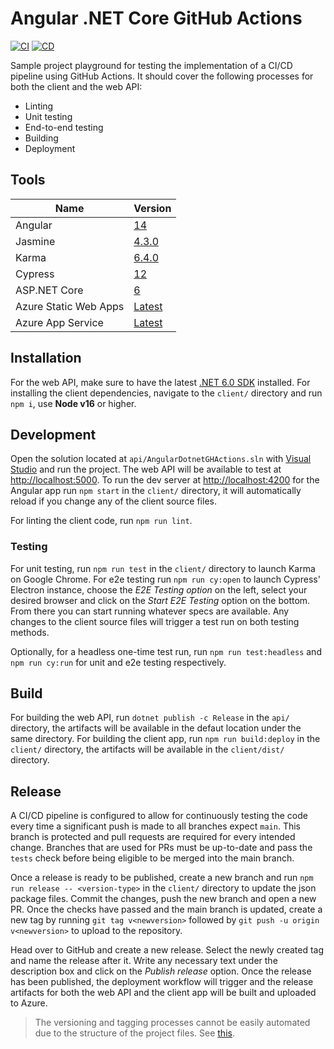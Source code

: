 # Angular .NET Core GitHub Actions

[![CI](https://github.com/unstablemolecule/angular-dotnet-gh-actions/actions/workflows/ci.yml/badge.svg)](https://github.com/unstablemolecule/angular-dotnet-gh-actions/actions/workflows/ci.yml) [![CD](https://github.com/unstablemolecule/angular-dotnet-gh-actions/actions/workflows/cd.yml/badge.svg)](https://github.com/unstablemolecule/angular-dotnet-gh-actions/actions/workflows/cd.yml)

Sample project playground for testing the implementation of a CI/CD pipeline using GitHub Actions. It should cover the following processes for both the client and the web API:

- Linting
- Unit testing
- End-to-end testing
- Building
- Deployment

## Tools

Name | Version
--|--
Angular | [14](v14.angular.io/docs)
Jasmine | [4.3.0](https://jasmine.github.io)
Karma | [6.4.0](https://karma-runner.github.io/latest/index.html)
Cypress | [12](https://docs.cypress.io/guides/overview/why-cypress)
<span>ASP.</span>NET Core | [6](https://docs.microsoft.com/en-us/aspnet/core/getting-started/?view=aspnetcore-6.0&tabs=windows)
Azure Static Web Apps | [Latest](https://learn.microsoft.com/en-us/azure/static-web-apps/)
Azure App Service | [Latest](https://learn.microsoft.com/en-us/azure/app-service/)

## Installation

For the web API, make sure to have the latest [.NET 6.0 SDK](https://dotnet.microsoft.com/en-us/download/dotnet/6.0) installed. For installing the client dependencies, navigate to the `client/` directory and run `npm i`, use **Node v16** or higher.

## Development

Open the solution located at `api/AngularDotnetGHActions.sln` with [Visual Studio](https://visualstudio.microsoft.com) and run the project. The web API will be available to test at [http://localhost:5000](http://localhost:5000). To run the dev server at [http://localhost:4200](http://localhost:4200) for the Angular app run `npm start` in the `client/` directory, it will automatically reload if you change any of the client source files.

For linting the client code, run `npm run lint`.

### Testing

For unit testing, run `npm run test` in the `client/` directory to launch Karma on Google Chrome. For e2e testing run `npm run cy:open` to launch Cypress' Electron instance, choose the *E2E Testing option* on the left, select your desired browser and click on the *Start E2E Testing* option on the bottom. From there you can start running whatever specs are available. Any changes to the client source files will trigger a test run on both testing methods.

Optionally, for a headless one-time test run, run `npm run test:headless` and `npm run cy:run` for unit and e2e testing respectively.

## Build

For building the web API, run `dotnet publish -c Release` in the `api/` directory, the artifacts will be available in the defaut location under the same directory. For building the client app, run `npm run build:deploy` in the `client/` directory, the artifacts will be available in the `client/dist/` directory.

## Release

A CI/CD pipeline is configured to allow for continuously testing the code every time a significant push is made to all branches expect `main`. This branch is protected and pull requests are required for every intended change. Branches that are used for PRs must be up-to-date and pass the `tests` check before being eligible to be merged into the main branch.

Once a release is ready to be published, create a new branch and run `npm run release -- <version-type>` in the `client/` directory to update the json package files. Commit the changes, push the new branch and open a new PR. Once the checks have passed and the main branch is updated, create a new tag by running `git tag v<newversion>` followed by `git push -u origin v<newversion>` to upload to the repository.

Head over to GitHub and create a new release. Select the newly created tag and name the release after it. Write any necessary text under the description box and click on the *Publish release* option. Once the release has been published, the deployment workflow will trigger and the release artifacts for both the web API and the client app will be built and uploaded to Azure.

> The versioning and tagging processes cannot be easily automated due to the structure of the project files. See [this](https://github.com/npm/cli/issues/2010).